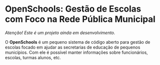 # OpenSchools: Gestão de Escolas com Foco na Rede Pública Municipal

*Atenção! Este é um projeto ainda em desenvolvimento.*

O **OpenSchools** é um pequeno sistema de código aberto para gestão de escolas focado em ajudar as secretarias de educação de pequenos municípios. Com ele é possível manter informações sobre funcionários, escolas, turmas alunos, etc.
